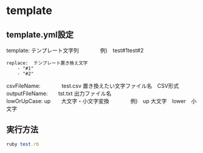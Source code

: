 template
========

## template.yml設定
template: テンプレート文字列　　　　例)　test#1test#2  

    replace:  テンプレート置き換え文字  
        - "#1"  
        - "#2"  

csvFileName:　　　　test.csv  置き換えたい文字ファイル名　CSV形式  
outputFileName:　　tst.txt  出力ファイル名  
lowOrUpCase: up　　大文字・小文字変換　　　　例)　up 大文字　lower　小文字  

## 実行方法
```ruby
ruby test.rb
```